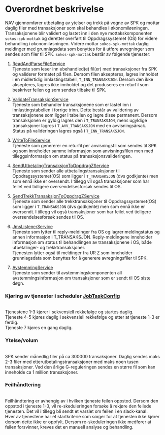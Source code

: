 # Overordnet beskrivelse

NAV gjennomfører utbetaling av ytelser og trekk på vegne av SPK og mottar daglig filer med transaksjoner som skal behandles i økonomiløsningen. Transaksjonene blir validert og lastet inn i den nye mottakskomponenten `sokos-spk-mottak` og deretter overført til Oppdragssystemet (OS) for videre behandling i økonomiløsningen. Videre mottar `sokos-spk-mottak` daglig meldinger med grunnlagsdata som benyttes for å utføre avregninger som sendes som filer til SPK.
`sokos-spk-mottak` består av følgende tjenester:

1. [ReadAndParseFileService](../../../src/main/kotlin/no/nav/sokos/spk/mottak/service/ReadAndParseFileService.kt)
<br/> Tjeneste som leser inn ubehandled(e) fil(er) med transaksjoner fra SPK og validerer formatet på filen. Dersom filen aksepteres, lagres innholdet i en midlertidig innlastingstabell, `T_INN_TRANSAKSJON`. Dersom den ikke aksepteres, lagres ikke innholdet og det produseres en returfil som beskriver feilen og som sendes tilbake til SPK.
   
2. [ValidateTransaksjonService](../../../src/main/kotlin/no/nav/sokos/spk/mottak/service/ValidateTransaksjonService.kt) 
<br/> Tjeneste som behandler transaksjonene som er lastet inn i innlastingstabellen i forrige trinn. Dette består av validering av transaksjonene som ligger i tabellen og lagre disse permanent. Dersom transaksjonen er gyldig lagres den i `T_TRANSAKSJON`, mens ugyldige transaksjoner lagres i `T_AVV_TRANSAKSJON` med en avvisningsårsak. Status på valideringen lagres også i `T_INN_TRANSAKSJON`.

3. [WriteToFileService](../../../src/main/kotlin/no/nav/sokos/spk/mottak/service/WriteToFileService.kt) 
<br/> Tjeneste som genererer en returfil per anvisningsfil som sendes til SPK og som inneholder samme informasjon som anvisningsfilen men med tilleggsinformasjon om status på transaksjonsvalideringen.

4. [SendUtbetalingTransaksjonToOppdragZService](../../../src/main/kotlin/no/nav/sokos/spk/mottak/service/SendUtbetalingTransaksjonToOppdragZService.kt)
<br/> Tjeneste som sender alle utbetalingstransaksjoner til Oppdragssystemet(OS) som ligger i `T_TRANSAKSJON` (dvs godkjente) men som ennå ikke er oversendt. I tillegg vil også transaksjoner som har feilet ved tidligere oversendelsesforsøk sendes til OS.

5. [SendTrekkTransaksjonToOppdragZService](../../../src/main/kotlin/no/nav/sokos/spk/mottak/service/SendTrekkTransaksjonToOppdragZService.kt)
<br/> Tjeneste som sender alle trekktransaksjoner til Oppdragssystemet(OS) som ligger i `T_TRANSAKSJON` (dvs godkjente) men som ennå ikke er oversendt. I tillegg vil også transaksjoner som har feilet ved tidligere oversendelsesforsøk sendes til OS.

6. [JmsListenerService](../../../src/main/kotlin/no/nav/sokos/spk/mottak/mq/JmsListenerService.kt) 
<br/> Tjeneste som lytter til reply-meldinger fra OS og lagrer meldingstatus og annen informasjon i T_TRANSAKSJON. Reply-meldingene inneholder informasjon om status til behandlingen av transaksjonene i OS, både utbetalinger- og trekktransaksjoner.
<br/> Tjenesten lytter også til meldinger fra UR Z som inneholder grunnlagsdata som benyttes for å generere avregningsfiler til SPK.
   
7. [AvstemmingService](../../../src/main/kotlin/no/nav/sokos/spk/mottak/service/AvstemmingService.kt)
<br/> Tjeneste som sender til avstemmingskomponenten all avstemmingsinformasjon om transaksjoner som er sendt til OS siste døgn.


### Kjøring av tjenester i scheduler [JobTaskConfig](../../../src/main/kotlin/no/nav/sokos/spk/mottak/config/JobTaskConfig.kt)
<br/> Tjenestene 1-3 kjører i sekvensiell rekkefølge og startes daglig.
<br/> Tjeneste 4-5 kjøres daglig i sekvensiell rekkefølge og etter at tjeneste 1-3 er ferdig.
<br/> Tjeneste 7 kjøres en gang daglig.

### Ytelse/volum 
<br/> SPK sender månedlig filer på ca 300000 transaksjoner. Daglig sendes maks 2-3 filer med etterutbetalingstransaksjoner med maks noen tusen transaksjoner.
Ved den årlige G-reguleringen sendes en større fil som kan inneholde ca 1 million transaksjoner.
<br/>

### Feilhåndtering
<br/> Feilhåndtering er avhengig av i hvilken tjeneste feilen oppstod. Dersom den oppstod i tjeneste 1-3, vil re-skeduleringen forsøke å rekjøre den feilede tjenesten. Det vil i tillegg bli sendt et varslet om feilen i en slack-kanal. 
<br/> Hver av tjenestene har et startkriterie som sørger for at tjenesten ikke kjører dersom dette ikke er oppfylt. Dersom re-skeduleringen ikke medfører at feilen forsvinner, kreves det en manuell analyse og behandling.